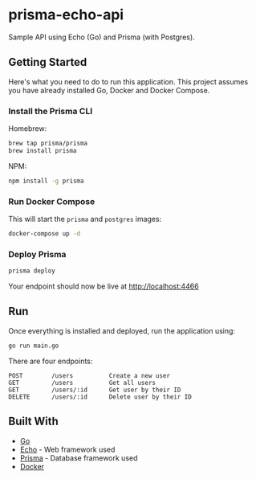 # prisma-echo-api

Sample API using Echo (Go) and Prisma (with Postgres).

## Getting Started

Here's what you need to do to run this application. This project assumes you have already installed Go, Docker and Docker Compose.

### Install the Prisma CLI

Homebrew:

```sh
brew tap prisma/prisma
brew install prisma
```

NPM:

```sh
npm install -g prisma
```

### Run Docker Compose

This will start the `prisma` and `postgres` images:

```sh
docker-compose up -d
```

### Deploy Prisma

```bash
prisma deploy
```

Your endpoint should now be live at [http://localhost:4466](http://localhost:4466)

## Run

Once everything is installed and deployed, run the application using:

```sh
go run main.go
```

There are four endpoints:

```
POST        /users          Create a new user
GET         /users          Get all users
GET         /users/:id      Get user by their ID
DELETE      /users/:id      Delete user by their ID
```

## Built With

* [Go](https://golang.org/)
* [Echo](https://echo.labstack.com/) - Web framework used
* [Prisma](https://www.prisma.io/) - Database framework used
* [Docker](https://www.docker.com/)